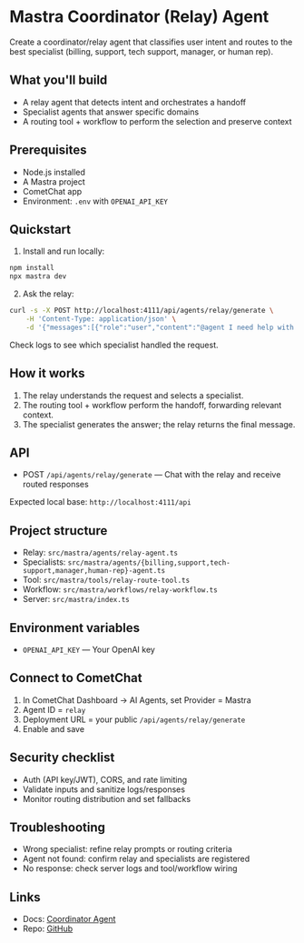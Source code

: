# Mastra Coordinator (Relay) Agent

Create a coordinator/relay agent that classifies user intent and routes to the best specialist (billing, support, tech support, manager, or human rep).

## What you'll build

- A relay agent that detects intent and orchestrates a handoff
- Specialist agents that answer specific domains
- A routing tool + workflow to perform the selection and preserve context

## Prerequisites

- Node.js installed
- A Mastra project
- CometChat app
- Environment: `.env` with `OPENAI_API_KEY`

## Quickstart

1. Install and run locally:

```bash
npm install
npx mastra dev
```

2) Ask the relay:

```bash
curl -s -X POST http://localhost:4111/api/agents/relay/generate \
	-H 'Content-Type: application/json' \
	-d '{"messages":[{"role":"user","content":"@agent I need help with my invoice charges"}]}'
```

Check logs to see which specialist handled the request.

## How it works

1) The relay understands the request and selects a specialist.
2) The routing tool + workflow perform the handoff, forwarding relevant context.
3) The specialist generates the answer; the relay returns the final message.

## API

- POST `/api/agents/relay/generate` — Chat with the relay and receive routed responses

Expected local base: `http://localhost:4111/api`

## Project structure

- Relay: `src/mastra/agents/relay-agent.ts`
- Specialists: `src/mastra/agents/{billing,support,tech-support,manager,human-rep}-agent.ts`
- Tool: `src/mastra/tools/relay-route-tool.ts`
- Workflow: `src/mastra/workflows/relay-workflow.ts`
- Server: `src/mastra/index.ts`

## Environment variables

- `OPENAI_API_KEY` — Your OpenAI key

## Connect to CometChat

1) In CometChat Dashboard → AI Agents, set Provider = Mastra
2) Agent ID = `relay`
3) Deployment URL = your public `/api/agents/relay/generate`
4) Enable and save

## Security checklist

- Auth (API key/JWT), CORS, and rate limiting
- Validate inputs and sanitize logs/responses
- Monitor routing distribution and set fallbacks

## Troubleshooting

- Wrong specialist: refine relay prompts or routing criteria
- Agent not found: confirm relay and specialists are registered
- No response: check server logs and tool/workflow wiring

## Links

- Docs: [Coordinator Agent](https://www.cometchat.com/docs/ai-agents/mastra-coordinator-agent)
- Repo: [GitHub](https://github.com/cometchat/ai-agent-mastra-examples/tree/main/mastra-coordinator-agent)
